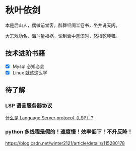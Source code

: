 # 秋叶依剑

本是后山人，偶做前堂客。醉舞经阁半卷书，坐井说天阔。

大志戏功名，海斗量福祸。论到囊中羞涩时，怒指乾坤错。

## 技术进阶书籍

- [x] Mysql 必知必会
- [x] Linux 就该这么学

## 待了解

### LSP 语言服务器协议

[什么是 Language Server protocol（LSP）?](https://blog.csdn.net/u012930117/article/details/79291677)

### python 多线程是假的！速度慢！效率低下！不升反降！

https://blog.csdn.net/winter2121/article/details/115280178
